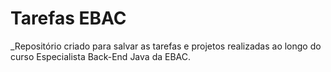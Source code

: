 # Tarefas EBAC
_Repositório criado para salvar as tarefas e projetos realizadas ao longo do curso Especialista Back-End Java da EBAC.
